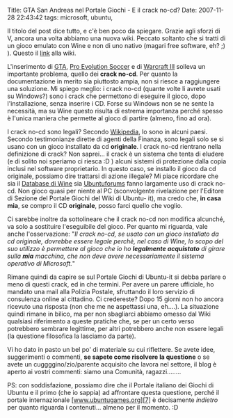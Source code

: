 Title: GTA San Andreas nel Portale Giochi - E il crack no-cd?
Date:  2007-11-28 22:43:42
tags: microsoft, ubuntu,

Il titolo del post dice tutto, e c'è ben
poco da spiegare. Grazie agli sforzi di V, ancora una volta abbiamo una nuova
wiki. Peccato soltanto che si tratti di un gioco emulato con Wine e non di uno
nativo (magari free software, eh? ;) ). Questo il [link][1] alla wiki.


L'inserimento di [GTA][1], [Pro Evolution Soccer][2] e di [Warcraft III][3]
solleva un importante problema, quello dei **crack no-cd**. Per quanto la
documentazione in merito sia piuttosto ampia, non si riesce a raggiungere una
soluzione. Mi spiego meglio: i crack no-cd (quante volte li avrete usati su
Windows?) sono i crack che permettono di eseguire il gioco, dopo
l'installazione, senza inserire i CD. Forse su Windows non se ne sente la
necessità, ma su Wine questo risulta di estrema importanza perché spesso è 
l'unica maniera che permette al gioco di partire (almeno, fino ad ora).


I crack no-cd sono legali? Secondo [Wikipedia][4], lo sono in alcuni paesi.
Secondo testimonianze dirette di agenti della Finanza, sono legali solo se si
usano con un gioco installato da cd **originale**. I crack no-cd rientrano
nella definizione di crack? Non saprei... il crack è un sistema che tenta di
eludere (e di solito noi speriamo ci riesca :D ) alcuni sistemi di protezione
dalla copia inclusi nel software proprietario. In questo caso, se installo il
gioco da cd originale, possiamo dire trattarsi di azione illegale? Mi piace
ricordare che sia il [Database di Wine][5] sia [Ubuntuforums][6] fanno
largamente uso di crack no-cd. Non gioco quasi per niente al PC (sconvolgente
rivelazione per l'Editore di Sezione del Portale Giochi del Wiki di Ubuntu-
it), ma credo che, **in casa mia**, se compro il CD **originale**, posso farci
quello che voglio.


Ci sarebbe inoltre da sottolineare che il crack no-cd non
modifica alcunché, va solo a sostituire l'eseguibile del gioco. Per quanto mi
riguarda, vale anche l'osservazione: "_Il crack no-cd, se usato con un gioco
installato da cd originale, dovrebbe essere legale perchè, nel caso di Wine,
lo scopo del suo utilizzo è permettere al gioco che io ho **legalmente
acquistato** di girare sulla **mia** macchina, che non deve avere
necessariamente il sistema operativo di Microsoft._"


Rimane quindi da capire
se sul Portale Giochi di Ubuntu-it si debba parlare o meno di questi crack, ed
in che termini. Per avere un parere ufficiale, ho mandato una mail alla
Polizia Postale, sfruttando il loro servizio di consulenza online al
cittadino. Ci credereste? Dopo 15 giorni non ho ancora ricevuto una risposta
(non che me ne aspettassi una, eh....). La situazione quindi rimane in bilico,
ma per non sbagliarci abbiamo omesso dal Wiki qualsiasi riferimento a queste
pratiche che, se per un certo verso potrebbero sembrare legittime, per altri
potrebbero anche non essere legali (la questione filosofica la lasciamo da
parte).


Vi ho dato in pasto un bel po' di materiale su cui riflettere. Se avete
idee, suggerimenti o commenti, **se sapete come risolvere la questione** o se
avete un cuggggino/zio/parente acquisito che lavora nel settore, il blog è
aperto ai vostri commenti: siamo una Comunità, ragazzi........


PS: con soddisfazione, possiamo dire che il Portale italiano dei Giochi di Ubuntu e il
primo (che io sappia) ad affrontare questa questione, perché il portale
internazionale [www.ubuntugames.org][7] è decisamente _indietro_ per quanto
riguarda i contenuti... almeno per il momento. :D

   [1]: http://wiki.ubuntu-it.org/Giochi/Azione/GTASanAndreas

   [2]: http://wiki.ubuntu-it.org/Giochi/Sport/ProEvolutionSoccer2008

   [3]: http://wiki.ubuntu-it.org/Giochi/Strategia/Warcraft3

   [4]: http://it.wikipedia.org/wiki/Crack

   [5]: http://appdb.winehq.org/objectManager.php?sClass=version&iId=9614

   [6]: http://ubuntuforums.org/showthread.php?t=608930

   [7]: http://www.ubuntugames.org
